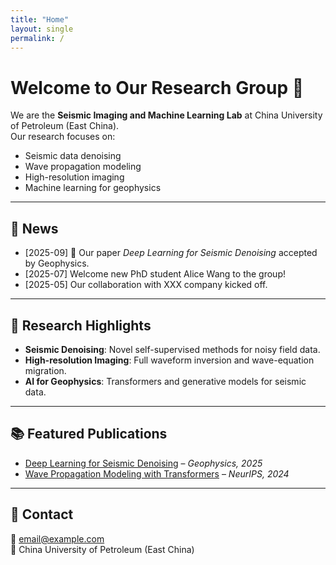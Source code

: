```yaml
---
title: "Home"
layout: single
permalink: /
---
```


# Welcome to Our Research Group 👋


We are the **Seismic Imaging and Machine Learning Lab** at China University of Petroleum (East China).  
Our research focuses on:

- Seismic data denoising  
- Wave propagation modeling  
- High-resolution imaging  
- Machine learning for geophysics  

---

## 📰 News
- [2025-09] 🎉 Our paper *Deep Learning for Seismic Denoising* accepted by Geophysics.  
- [2025-07] Welcome new PhD student Alice Wang to the group!  
- [2025-05] Our collaboration with XXX company kicked off.  

---

## 🔬 Research Highlights
- **Seismic Denoising**: Novel self-supervised methods for noisy field data.  
- **High-resolution Imaging**: Full waveform inversion and wave-equation migration.  
- **AI for Geophysics**: Transformers and generative models for seismic data.  

---

## 📚 Featured Publications
- [Deep Learning for Seismic Denoising](https://doi.org/xxx) – *Geophysics, 2025*  
- [Wave Propagation Modeling with Transformers](https://arxiv.org/abs/xxxx) – *NeurIPS, 2024*  

---

## 📩 Contact
📧 [email@example.com](mailto:email@example.com)  
📍 China University of Petroleum (East China)
